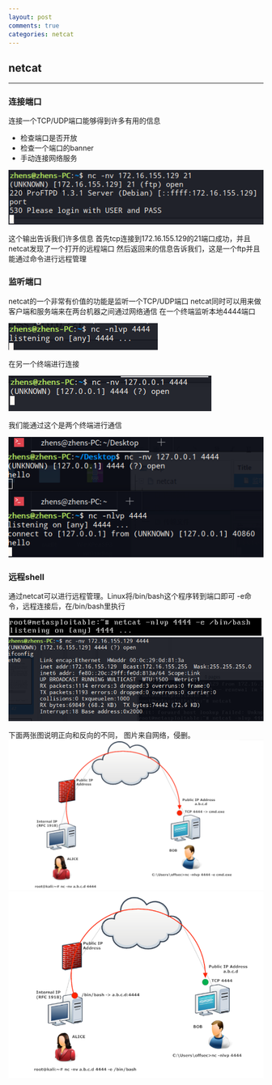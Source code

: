 ```yaml
---
layout: post
comments: true
categories: netcat
---
```


## netcat
---
### 连接端口
连接一个TCP/UDP端口能够得到许多有用的信息
- 检查端口是否开放
- 检查一个端口的banner
- 手动连接网络服务

![](/image/netcat/netcat_1.png)

这个输出告诉我们许多信息
首先tcp连接到172.16.155.129的21端口成功，并且netcat发现了一个打开的远程端口
然后返回来的信息告诉我们，这是一个ftp并且能通过命令进行远程管理
### 监听端口
netcat的一个非常有价值的功能是监听一个TCP/UDP端口
netcat同时可以用来做客户端和服务端来在两台机器之间通过网络通信
在一个终端监听本地4444端口

![](/image/netcat/netcat_2.png)

在另一个终端进行连接

![](/image/netcat/netcat_3.png)

我们能通过这个是两个终端进行通信

![](/image/netcat/netcat_4.png)

### 远程shell
通过netcat可以进行远程管理。Linux将/bin/bash这个程序转到端口即可
-e命令，远程连接后，在/bin/bash里执行

![](/image/netcat/netcat_5.png)
![](/image/netcat/netcat_6.png)

下面两张图说明正向和反向的不同，
图片来自网络，侵删。
![](/image/netcat/netcat_7.png)
![](/image/netcat/netcat_8.png)

